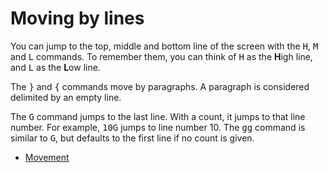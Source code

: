 # Moving by lines

You can jump to the top, middle and bottom line of the screen with the
<kbd>H</kbd>, <kbd>M</kbd> and <kbd>L</kbd> commands. To remember them,
you can think of <kbd>H</kbd> as the **H**igh line, and <kbd>L</kbd> as
the **L**ow line.

The <kbd>}</kbd> and <kbd>{</kbd> commands move by paragraphs. A
paragraph is considered delimited by an empty line.

The <kbd>G</kbd> command jumps to the last line. With a count, it jumps
to that line number. For example, <kbd>10G</kbd> jumps to line number
10. The <kbd>gg</kbd> command is similar to <kbd>G</kbd>, but defaults
to the first line if no count is given.

  * [Movement](movement.html)


